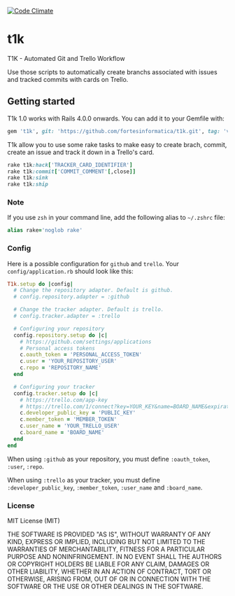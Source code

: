 [![Code Climate](https://codeclimate.com/github/fortesinformatica/t1k/badges/gpa.svg)](https://codeclimate.com/github/fortesinformatica/t1k)


# t1k

T1K - Automated Git and Trello Workflow

Use those scripts to automatically create branchs associated with issues and tracked commits with cards on Trello.


## Getting started

T1k 1.0 works with Rails 4.0.0 onwards. You can add it to your Gemfile with:

```ruby
gem 't1k', git: 'https://github.com/fortesinformatica/t1k.git', tag: 'v1.0.1'
```

T1k allow you to use some rake tasks to make easy to create brach, commit, create an issue and track it down in a Trello's card.

```ruby
rake t1k:hack['TRACKER_CARD_IDENTIFIER']
rake t1k:commit['COMMIT_COMMENT'[,close]]
rake t1k:sink
rake t1k:ship
```


### Note
If you use `zsh` in your command line, add the following alias to `~/.zshrc` file:
```ruby
alias rake='noglob rake'
```

### Config
Here is a possible configuration for `github` and `trello`. 
Your `config/application.rb` should look like this:

```ruby
T1k.setup do |config|
  # Change the repository adapter. Default is github.
  # config.repository.adapter = :github

  # Change the tracker adapter. Default is trello.
  # config.tracker.adapter = :trello

  # Configuring your repository
  config.repository.setup do |c|
    # https://github.com/settings/applications
    # Personal access tokens
    c.oauth_token = 'PERSONAL_ACCESS_TOKEN'
    c.user = 'YOUR_REPOSITORY_USER'
    c.repo = 'REPOSITORY_NAME'
  end

  # Configuring your tracker
  config.tracker.setup do |c|
    # https://trello.com/app-key
    # https://trello.com/1/connect?key=YOUR_KEY&name=BOARD_NAME&expiration=never&response_type=token&scope=read,write
    c.developer_public_key = 'PUBLIC_KEY'
    c.member_token = 'MEMBER_TOKEN'
    c.user_name = 'YOUR_TRELLO_USER'
    c.board_name = 'BOARD_NAME'
  end
end
```

When using `:github` as your repository, you must define `:oauth_token`, `:user`, `:repo`.

When using `:trello` as your tracker, you must define `:developer_public_key`, `:member_token`, `:user_name` and `:board_name`.


### License

MIT License (MIT)

THE SOFTWARE IS PROVIDED "AS IS", WITHOUT WARRANTY OF ANY KIND, EXPRESS OR
IMPLIED, INCLUDING BUT NOT LIMITED TO THE WARRANTIES OF MERCHANTABILITY,
FITNESS FOR A PARTICULAR PURPOSE AND NONINFRINGEMENT. IN NO EVENT SHALL THE
AUTHORS OR COPYRIGHT HOLDERS BE LIABLE FOR ANY CLAIM, DAMAGES OR OTHER
LIABILITY, WHETHER IN AN ACTION OF CONTRACT, TORT OR OTHERWISE, ARISING FROM,
OUT OF OR IN CONNECTION WITH THE SOFTWARE OR THE USE OR OTHER DEALINGS IN
THE SOFTWARE.

